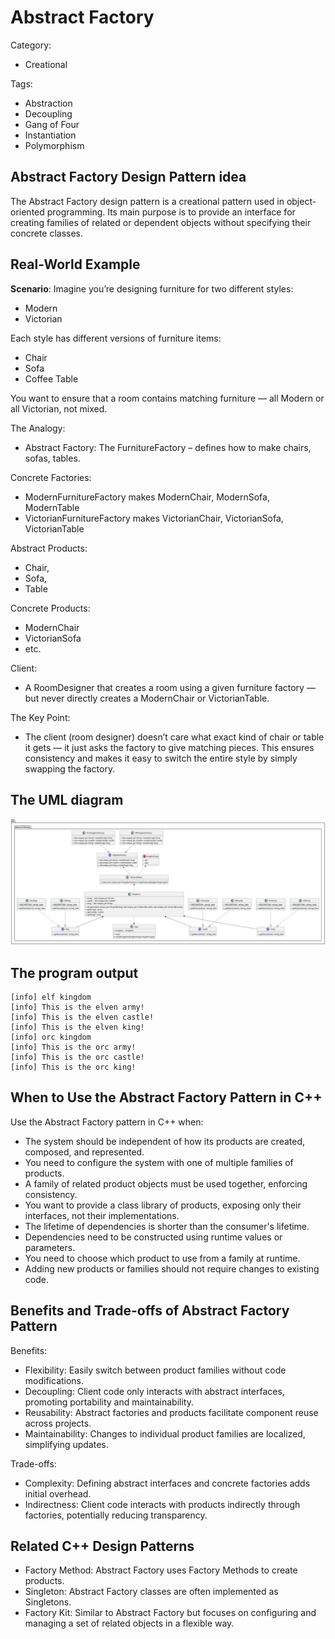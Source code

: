 # Abstract Factory
Category:
- Creational

Tags:
- Abstraction
- Decoupling
- Gang of Four
- Instantiation
- Polymorphism

## Abstract Factory Design Pattern idea
The Abstract Factory design pattern is a creational pattern used in object-oriented programming. Its main purpose is to provide an interface for creating families of related or dependent objects without specifying their concrete classes.

## Real-World Example
<b>Scenario</b>: Imagine you’re designing furniture for two different styles:
- Modern
- Victorian

Each style has different versions of furniture items:
- Chair
- Sofa
- Coffee Table

You want to ensure that a room contains matching furniture — all Modern or all Victorian, not mixed.

The Analogy:
- Abstract Factory: The FurnitureFactory – defines how to make chairs, sofas, tables.

Concrete Factories:
- ModernFurnitureFactory makes ModernChair, ModernSofa, ModernTable
- VictorianFurnitureFactory makes VictorianChair, VictorianSofa, VictorianTable

Abstract Products:
- Chair,
- Sofa,
- Table

Concrete Products:
- ModernChair
- VictorianSofa
- etc.

Client:
- A RoomDesigner that creates a room using a given furniture factory — but never directly creates a ModernChair or VictorianTable.

The Key Point:
- The client (room designer) doesn’t care what exact kind of chair or table it gets — it just asks the factory to give matching pieces. This ensures consistency and makes it easy to switch the entire style by simply swapping the factory.

## The UML diagram
![Abstract Factory UML](./etc/abstract-factory.svg)

## The program output

```
[info] elf kingdom
[info] This is the elven army!
[info] This is the elven castle!
[info] This is the elven king!
[info] orc kingdom
[info] This is the orc army!
[info] This is the orc castle!
[info] This is the orc king!
```

## When to Use the Abstract Factory Pattern in C++
Use the Abstract Factory pattern in C++ when:

- The system should be independent of how its products are created, composed, and represented.
- You need to configure the system with one of multiple families of products.
- A family of related product objects must be used together, enforcing consistency.
- You want to provide a class library of products, exposing only their interfaces, not their implementations.
- The lifetime of dependencies is shorter than the consumer's lifetime.
- Dependencies need to be constructed using runtime values or parameters.
- You need to choose which product to use from a family at runtime.
- Adding new products or families should not require changes to existing code.

## Benefits and Trade-offs of Abstract Factory Pattern
Benefits:
- Flexibility: Easily switch between product families without code modifications.
- Decoupling: Client code only interacts with abstract interfaces, promoting portability and maintainability.
- Reusability: Abstract factories and products facilitate component reuse across projects.
- Maintainability: Changes to individual product families are localized, simplifying updates.

Trade-offs:
- Complexity: Defining abstract interfaces and concrete factories adds initial overhead.
- Indirectness: Client code interacts with products indirectly through factories, potentially reducing transparency.

## Related C++ Design Patterns
- Factory Method: Abstract Factory uses Factory Methods to create products.
- Singleton: Abstract Factory classes are often implemented as Singletons.
- Factory Kit: Similar to Abstract Factory but focuses on configuring and managing a set of related objects in a flexible way.
